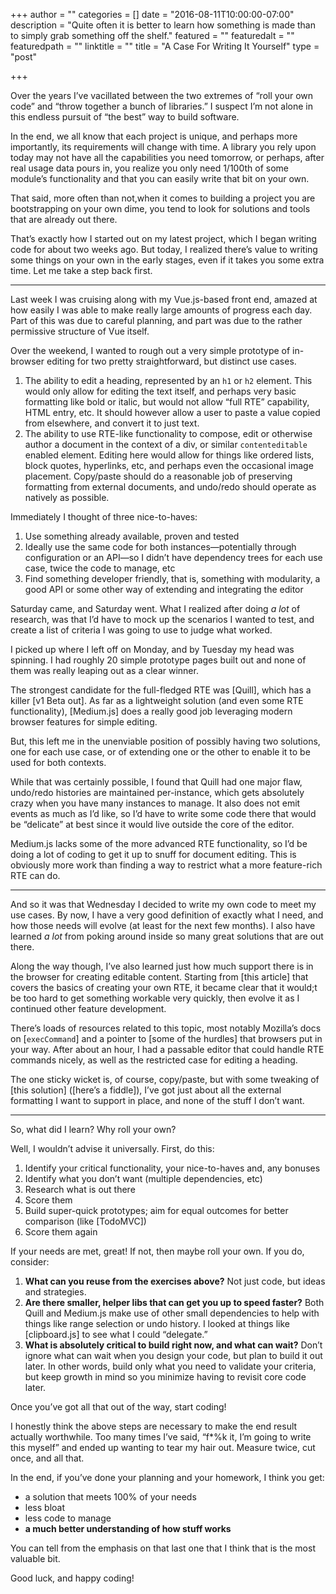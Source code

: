 +++
author = ""
categories = []
date = "2016-08-11T10:00:00-07:00"
description = "Quite often it is better to learn how something is made than to simply grab something off the shelf."
featured = ""
featuredalt = ""
featuredpath = ""
linktitle = ""
title = "A Case For Writing It Yourself"
type = "post"

+++

Over the years I’ve vacillated between the two extremes of “roll your own code” and “throw together a bunch of libraries.” I suspect I’m not alone in this endless pursuit of “the best” way to build software.

In the end, we all know that each project is unique, and perhaps more importantly, its requirements will change with time. A library you rely upon today may not have all the capabilities you need tomorrow, or perhaps, after real usage data pours in, you realize you only need 1/100th of some module’s functionality and that you can easily write that bit on your own.

That said, more often than not,when it comes to building a project you are bootstrapping on your own dime, you tend to look for solutions and tools that are already out there. 

That’s exactly how I started out on my latest project, which I began writing code for about two weeks ago. But today, I realized there’s value to writing some things on your own in the early stages, even if it takes you some extra time. Let me take a step back first.

----

Last week I was cruising along with my Vue.js-based front end, amazed at how easily I was able to make really large amounts of progress each day. Part of this was due to careful planning, and part was due to the rather permissive structure of Vue itself.

Over the weekend, I wanted to rough out a very simple prototype of in-browser editing for two pretty straightforward, but distinct use cases.

1. The ability to edit a heading, represented by an `h1` or `h2` element. This would only allow for editing the text itself, and perhaps very basic formatting like bold or italic, but would not allow “full RTE” capability, HTML entry, etc. It should however allow a user to paste a value copied from elsewhere, and convert it to just text.
2. The ability to use RTE-like functionality to compose, edit or otherwise author a document in the context of a div, or similar `contenteditable` enabled element. Editing here would allow for things like ordered lists, block quotes, hyperlinks, etc, and perhaps even the occasional image placement. Copy/paste should do a reasonable job of preserving formatting from external documents, and undo/redo should operate as natively as possible.

Immediately I thought of three nice-to-haves:

1. Use something already available, proven and tested
2. Ideally use the same code for both instances—potentially through configuration or an API—so I didn’t have dependency trees for each use case, twice the code to manage, etc
3. Find something developer friendly, that is, something with modularity, a good API or some other way of extending and integrating the editor

Saturday came, and Saturday went. What I realized after doing _a lot_ of research, was that I’d have to mock up the scenarios I wanted to test, and create a list of criteria I was going to use to judge what worked.

I picked up where I left off on Monday, and by Tuesday my head was spinning. I had roughly 20 simple prototype pages built out and none of them was really leaping out as a clear winner.

The strongest candidate for the full-fledged RTE was [Quill], which has a killer [v1 Beta out]. As far as a lightweight solution (and even some RTE functionality), [Medium.js] does a really good job leveraging modern browser features for simple editing.

But, this left me in the unenviable position of possibly having two solutions, one for each use case, or of extending one or the other to enable it to be used for both contexts. 

While that was certainly possible, I found that Quill had one major flaw, undo/redo histories are maintained per-instance, which gets absolutely crazy when you have many instances to manage. It also does not emit events as much as I’d like, so I’d have to write some code there that would be “delicate” at best since it would live outside the core of the editor.

Medium.js lacks some of the more advanced RTE functionality, so I’d be doing a lot of coding to get it up to snuff for document editing. This is obviously more work than finding a way to restrict what a more feature-rich RTE can do.

----

And so it was that Wednesday I decided to write my own code to meet my use cases. By now, I have a very good definition of exactly what I need, and how those needs will evolve (at least for the next few months). I also have learned _a lot_ from poking around inside so many great solutions that are out there.

Along the way though, I’ve also learned just how much support there is in the browser for creating editable content. Starting from [this article] that covers the basics of creating your own RTE, it became clear that it would;t be too hard to get something workable very quickly, then evolve it as I continued other feature development.

There’s loads of resources related to this topic, most notably Mozilla’s docs on [`execCommand`] and a pointer to [some of the hurdles] that browsers put in your way. After about an hour, I had a passable editor that could handle RTE commands nicely, as well as the restricted case for editing a heading.

The one sticky wicket is, of course, copy/paste, but with some tweaking of [this solution] ([here’s a fiddle]), I’ve got just about all the external formatting I want to support in place, and none of the stuff I don’t want.

----

So, what did I learn? Why roll your own? 

Well, I wouldn’t advise it universally. First, do this:

1. Identify your critical functionality, your nice-to-haves and, any bonuses
2. Identify what you don’t want (multiple dependencies, etc)
3. Research what is out there
4. Score them
5. Build super-quick prototypes; aim for equal outcomes for better comparison (like [TodoMVC])
6. Score them again

If your needs are met, great! If not, then maybe roll your own. If you do, consider:

1. __What can you reuse from the exercises above?__ Not just code, but ideas and strategies.
2. __Are there smaller, helper libs that can get you up to speed faster?__ Both Quill and Medium.js make use of other small dependencies to help with things like range selection or undo history. I looked at things like [clipboard.js] to see what I could “delegate.”
3. __What is absolutely critical to build right now, and what can wait?__ Don’t ignore what can wait when you design your code, but plan to build it out later. In other words, build only what you need to validate your criteria, but keep growth in mind so you minimize having to revisit core code later. 

Once you’ve got all that out of the way, start coding! 

I honestly think the above steps are necessary to make the end result actually worthwhile. Too many times I’ve said, “f\*%k it, I’m going to write this myself” and ended up wanting to tear my hair out. Measure twice, cut once, and all that.

In the end, if you’ve done your planning and your homework, I think you get:

* a solution that meets 100% of your needs
* less bloat
* less code to manage
* __a much better understanding of how stuff works__

You can tell from the emphasis on that last one that I think that is the most valuable bit.

Good luck, and happy coding!
